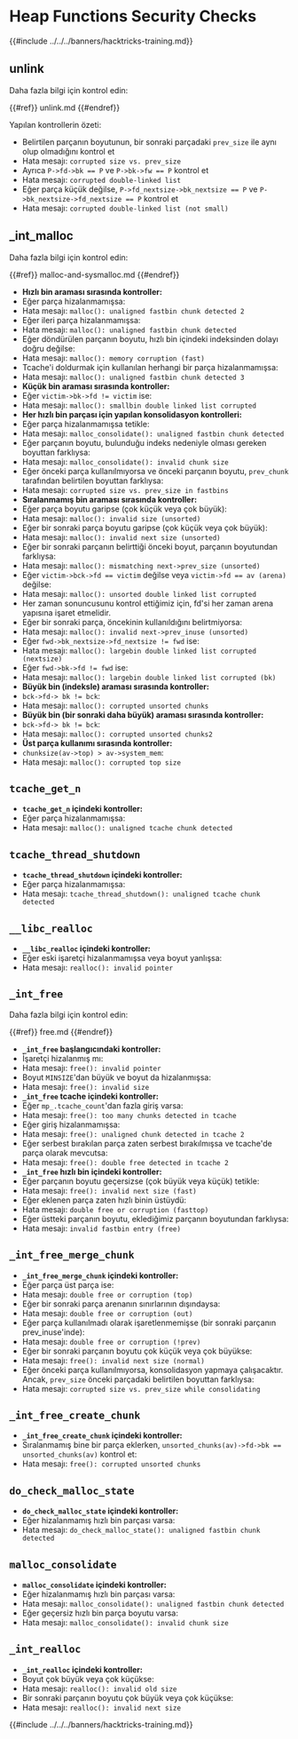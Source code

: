 # Heap Functions Security Checks

{{#include ../../../banners/hacktricks-training.md}}

## unlink

Daha fazla bilgi için kontrol edin:


{{#ref}}
unlink.md
{{#endref}}

Yapılan kontrollerin özeti:

- Belirtilen parçanın boyutunun, bir sonraki parçadaki `prev_size` ile aynı olup olmadığını kontrol et
- Hata mesajı: `corrupted size vs. prev_size`
- Ayrıca `P->fd->bk == P` ve `P->bk->fw == P` kontrol et
- Hata mesajı: `corrupted double-linked list`
- Eğer parça küçük değilse, `P->fd_nextsize->bk_nextsize == P` ve `P->bk_nextsize->fd_nextsize == P` kontrol et
- Hata mesajı: `corrupted double-linked list (not small)`

## \_int_malloc

Daha fazla bilgi için kontrol edin:


{{#ref}}
malloc-and-sysmalloc.md
{{#endref}}

- **Hızlı bin araması sırasında kontroller:**
- Eğer parça hizalanmamışsa:
- Hata mesajı: `malloc(): unaligned fastbin chunk detected 2`
- Eğer ileri parça hizalanmamışsa:
- Hata mesajı: `malloc(): unaligned fastbin chunk detected`
- Eğer döndürülen parçanın boyutu, hızlı bin içindeki indeksinden dolayı doğru değilse:
- Hata mesajı: `malloc(): memory corruption (fast)`
- Tcache'i doldurmak için kullanılan herhangi bir parça hizalanmamışsa:
- Hata mesajı: `malloc(): unaligned fastbin chunk detected 3`
- **Küçük bin araması sırasında kontroller:**
- Eğer `victim->bk->fd != victim` ise:
- Hata mesajı: `malloc(): smallbin double linked list corrupted`
- **Her hızlı bin parçası için yapılan konsolidasyon kontrolleri:**
- Eğer parça hizalanmamışsa tetikle:
- Hata mesajı: `malloc_consolidate(): unaligned fastbin chunk detected`
- Eğer parçanın boyutu, bulunduğu indeks nedeniyle olması gereken boyuttan farklıysa:
- Hata mesajı: `malloc_consolidate(): invalid chunk size`
- Eğer önceki parça kullanılmıyorsa ve önceki parçanın boyutu, `prev_chunk` tarafından belirtilen boyuttan farklıysa:
- Hata mesajı: `corrupted size vs. prev_size in fastbins`
- **Sıralanmamış bin araması sırasında kontroller:**
- Eğer parça boyutu garipse (çok küçük veya çok büyük):
- Hata mesajı: `malloc(): invalid size (unsorted)`
- Eğer bir sonraki parça boyutu garipse (çok küçük veya çok büyük):
- Hata mesajı: `malloc(): invalid next size (unsorted)`
- Eğer bir sonraki parçanın belirttiği önceki boyut, parçanın boyutundan farklıysa:
- Hata mesajı: `malloc(): mismatching next->prev_size (unsorted)`
- Eğer `victim->bck->fd == victim` değilse veya `victim->fd == av (arena)` değilse:
- Hata mesajı: `malloc(): unsorted double linked list corrupted`
- Her zaman sonuncusunu kontrol ettiğimiz için, fd'si her zaman arena yapısına işaret etmelidir.
- Eğer bir sonraki parça, öncekinin kullanıldığını belirtmiyorsa:
- Hata mesajı: `malloc(): invalid next->prev_inuse (unsorted)`
- Eğer `fwd->bk_nextsize->fd_nextsize != fwd` ise:
- Hata mesajı: `malloc(): largebin double linked list corrupted (nextsize)`
- Eğer `fwd->bk->fd != fwd` ise:
- Hata mesajı: `malloc(): largebin double linked list corrupted (bk)`
- **Büyük bin (indeksle) araması sırasında kontroller:**
- `bck->fd-> bk != bck`:
- Hata mesajı: `malloc(): corrupted unsorted chunks`
- **Büyük bin (bir sonraki daha büyük) araması sırasında kontroller:**
- `bck->fd-> bk != bck`:
- Hata mesajı: `malloc(): corrupted unsorted chunks2`
- **Üst parça kullanımı sırasında kontroller:**
- `chunksize(av->top) > av->system_mem`:
- Hata mesajı: `malloc(): corrupted top size`

## `tcache_get_n`

- **`tcache_get_n` içindeki kontroller:**
- Eğer parça hizalanmamışsa:
- Hata mesajı: `malloc(): unaligned tcache chunk detected`

## `tcache_thread_shutdown`

- **`tcache_thread_shutdown` içindeki kontroller:**
- Eğer parça hizalanmamışsa:
- Hata mesajı: `tcache_thread_shutdown(): unaligned tcache chunk detected`

## `__libc_realloc`

- **`__libc_realloc` içindeki kontroller:**
- Eğer eski işaretçi hizalanmamışsa veya boyut yanlışsa:
- Hata mesajı: `realloc(): invalid pointer`

## `_int_free`

Daha fazla bilgi için kontrol edin:


{{#ref}}
free.md
{{#endref}}

- **`_int_free` başlangıcındaki kontroller:**
- İşaretçi hizalanmış mı:
- Hata mesajı: `free(): invalid pointer`
- Boyut `MINSIZE`'dan büyük ve boyut da hizalanmışsa:
- Hata mesajı: `free(): invalid size`
- **`_int_free` tcache içindeki kontroller:**
- Eğer `mp_.tcache_count`'dan fazla giriş varsa:
- Hata mesajı: `free(): too many chunks detected in tcache`
- Eğer giriş hizalanmamışsa:
- Hata mesajı: `free(): unaligned chunk detected in tcache 2`
- Eğer serbest bırakılan parça zaten serbest bırakılmışsa ve tcache'de parça olarak mevcutsa:
- Hata mesajı: `free(): double free detected in tcache 2`
- **`_int_free` hızlı bin içindeki kontroller:**
- Eğer parçanın boyutu geçersizse (çok büyük veya küçük) tetikle:
- Hata mesajı: `free(): invalid next size (fast)`
- Eğer eklenen parça zaten hızlı binin üstüydü:
- Hata mesajı: `double free or corruption (fasttop)`
- Eğer üstteki parçanın boyutu, eklediğimiz parçanın boyutundan farklıysa:
- Hata mesajı: `invalid fastbin entry (free)`

## **`_int_free_merge_chunk`**

- **`_int_free_merge_chunk` içindeki kontroller:**
- Eğer parça üst parça ise:
- Hata mesajı: `double free or corruption (top)`
- Eğer bir sonraki parça arenanın sınırlarının dışındaysa:
- Hata mesajı: `double free or corruption (out)`
- Eğer parça kullanılmadı olarak işaretlenmemişse (bir sonraki parçanın prev_inuse'inde):
- Hata mesajı: `double free or corruption (!prev)`
- Eğer bir sonraki parçanın boyutu çok küçük veya çok büyükse:
- Hata mesajı: `free(): invalid next size (normal)`
- Eğer önceki parça kullanılmıyorsa, konsolidasyon yapmaya çalışacaktır. Ancak, `prev_size` önceki parçadaki belirtilen boyuttan farklıysa:
- Hata mesajı: `corrupted size vs. prev_size while consolidating`

## **`_int_free_create_chunk`**

- **`_int_free_create_chunk` içindeki kontroller:**
- Sıralanmamış bine bir parça eklerken, `unsorted_chunks(av)->fd->bk == unsorted_chunks(av)` kontrol et:
- Hata mesajı: `free(): corrupted unsorted chunks`

## `do_check_malloc_state`

- **`do_check_malloc_state` içindeki kontroller:**
- Eğer hizalanmamış hızlı bin parçası varsa:
- Hata mesajı: `do_check_malloc_state(): unaligned fastbin chunk detected`

## `malloc_consolidate`

- **`malloc_consolidate` içindeki kontroller:**
- Eğer hizalanmamış hızlı bin parçası varsa:
- Hata mesajı: `malloc_consolidate(): unaligned fastbin chunk detected`
- Eğer geçersiz hızlı bin parça boyutu varsa:
- Hata mesajı: `malloc_consolidate(): invalid chunk size`

## `_int_realloc`

- **`_int_realloc` içindeki kontroller:**
- Boyut çok büyük veya çok küçükse:
- Hata mesajı: `realloc(): invalid old size`
- Bir sonraki parçanın boyutu çok büyük veya çok küçükse:
- Hata mesajı: `realloc(): invalid next size`

{{#include ../../../banners/hacktricks-training.md}}
